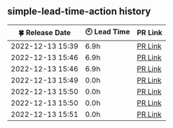 ## simple-lead-time-action history


| :four_leaf_clover: Release Date | :clock10: Lead Time | PR Link |
| ---- | ---- | ---- |
| 2022-12-13 15:39 | 6.9h | [PR Link](https://github.com/d-kanai/simple-lead-time-action/pull/4) |
| 2022-12-13 15:46 | 6.9h | [PR Link](https://github.com/d-kanai/simple-lead-time-action/pull/4) |
| 2022-12-13 15:46 | 6.9h | [PR Link](https://github.com/d-kanai/simple-lead-time-action/pull/4) |
| 2022-12-13 15:49 | 0.0h | [PR Link](https://github.com/d-kanai/simple-lead-time-action/pull/6) |
| 2022-12-13 15:50 | 0.0h | [PR Link](https://github.com/d-kanai/simple-lead-time-action/pull/6) |
| 2022-12-13 15:50 | 0.0h | [PR Link](https://github.com/d-kanai/simple-lead-time-action/pull/6) |
| 2022-12-13 15:51 | 0.0h | [PR Link](https://github.com/d-kanai/simple-lead-time-action/pull/6) |
